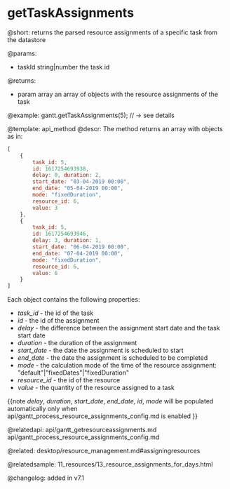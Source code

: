getTaskAssignments
=============


@short: returns the parsed resource assignments of a specific task from the datastore
	

@params:
- taskId	string|number	the task id



@returns:
- param	array	an array of objects with the resource assignments of the task

@example:
gantt.getTaskAssignments(5); // -> see details

@template:	api_method
@descr:
The method returns an array with objects as in:

~~~js
[
	{
		task_id: 5,
		id: 1617254693938, 
		delay: 0, duration: 2, 
		start_date: "03-04-2019 00:00", 
		end_date: "05-04-2019 00:00", 
		mode: "fixedDuration", 
		resource_id: 6, 
		value: 3
	},
	{
		task_id: 5,
		id: 1617254693946, 
		delay: 3, duration: 1, 
		start_date: "06-04-2019 00:00", 
		end_date: "07-04-2019 00:00", 
		mode: "fixedDuration", 
		resource_id: 6, 
		value: 6
	}
]
~~~

Each object contains the following properties:

- *task_id* - the id of the task
- *id* - the id of the assignment
- *delay* - the difference between the assignment start date and the task start date
- *duration* - the duration of the assignment
- *start_date* - the date the assignment is scheduled to start
- *end_date* - the date the assignment is scheduled to be completed
- *mode* - the calculation mode of the time of the resource assignment: "default"|"fixedDates"|"fixedDuration"
- *resource_id* - the id of the resource
- *value* - the quantity of the resource assigned to a task

{{note *delay*, *duration*, *start_date*, *end_date*, *id*, *mode* will be populated automatically only when api/gantt_process_resource_assignments_config.md is enabled }}

@relatedapi: 
api/gantt_getresourceassignments.md
api/gantt_process_resource_assignments_config.md

@related: desktop/resource_management.md#assigningresources

@relatedsample: 11_resources/13_resource_assignments_for_days.html

@changelog: added in v7.1